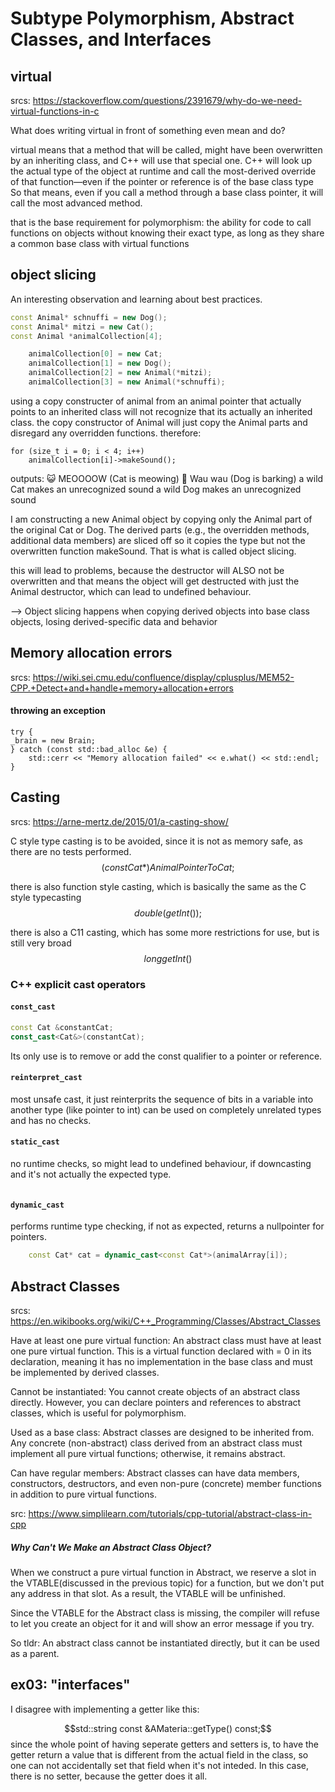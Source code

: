 # Subtype Polymorphism, Abstract Classes, and Interfaces

## virtual

srcs: https://stackoverflow.com/questions/2391679/why-do-we-need-virtual-functions-in-c

What does writing virtual in front of something even mean and do?

virtual means that a method that will be called, might have been overwritten by an inheriting class, and C++ will use that special one.
C++ will look up the actual type of the object at runtime and call the most-derived override of that function—even if the pointer or reference is of the base class type
So that means, even if you call a method through a base class pointer, it will call the most advanced method.

that is the base requirement for polymorphism:
the ability for code to call functions on objects without knowing their exact type, as long as they share a common base class with virtual functions

## object slicing

An interesting observation and learning about best practices.

```C++
const Animal* schnuffi = new Dog();
const Animal* mitzi = new Cat();
const Animal *animalCollection[4];

	animalCollection[0] = new Cat;
	animalCollection[1] = new Dog();
	animalCollection[2] = new Animal(*mitzi);
	animalCollection[3] = new Animal(*schnuffi);
```
using a copy constructer of animal from an animal pointer that actually points to an inherited class will not recognize that its actually an inherited class.
the copy constructor of Animal will just copy the Animal parts and disregard any overridden functions.
therefore:

	for (size_t i = 0; i < 4; i++)
		animalCollection[i]->makeSound();
outputs:
😺 MEOOOOW (Cat is meowing)
🐶 Wau wau (Dog is barking)
a wild Cat makes an unrecognized sound
a wild Dog makes an unrecognized sound

I am constructing a new Animal object by copying only the Animal part of the original Cat or Dog. The derived parts (e.g., the overridden methods, additional data members) are sliced off
so it copies the type but not the overwritten function makeSound.
That is what is called object slicing.

this will lead to problems, because the destructor will ALSO not be overwritten and that means the object will get destructed with just the Animal destructor,
which can lead to undefined behaviour.

--> Object slicing happens when copying derived objects into base class objects, losing derived-specific data and behavior

## Memory allocation errors

srcs: https://wiki.sei.cmu.edu/confluence/display/cplusplus/MEM52-CPP.+Detect+and+handle+memory+allocation+errors

#### throwing an exception
	try {
	_brain = new Brain;
	} catch (const std::bad_alloc &e) {
		std::cerr << "Memory allocation failed" << e.what() << std::endl;
	}


## Casting

srcs: https://arne-mertz.de/2015/01/a-casting-show/

C style type casting is to be avoided, since it is not as memory safe, as there are no tests performed.
$$(const Cat*) AnimalPointerToCat;$$

there is also function style casting, which is basically the same as the C style typecasting
$$double(getInt());$$

there is also a C11 casting, which has some more restrictions for use, but is still very broad
$$long{getInt()}$$

### C++ explicit cast operators 

#### `const_cast`

```C++ 
const Cat &constantCat;
const_cast<Cat&>(constantCat);
``` 

Its only use is to remove or add the const qualifier to a pointer or reference.

#### `reinterpret_cast`

most unsafe cast, it just reinterprits the sequence of bits in a variable into another type (like pointer to int)
can be used on completely unrelated types and has no checks.

#### `static_cast`

no runtime checks, so might lead to undefined behaviour, if downcasting and it's not actually the expected type.

```C++ 

```
#### `dynamic_cast`

performs runtime type checking, if not as expected, returns a nullpointer for pointers.

```C++ 
	const Cat* cat = dynamic_cast<const Cat*>(animalArray[i]);
```


## Abstract Classes

srcs: https://en.wikibooks.org/wiki/C++_Programming/Classes/Abstract_Classes

Have at least one pure virtual function:
An abstract class must have at least one pure virtual function. This is a virtual function declared with = 0 in its declaration, meaning it has no implementation in the base class and must be implemented by derived classes.

Cannot be instantiated:
You cannot create objects of an abstract class directly. However, you can declare pointers and references to abstract classes, which is useful for polymorphism.

Used as a base class:
Abstract classes are designed to be inherited from. Any concrete (non-abstract) class derived from an abstract class must implement all pure virtual functions; otherwise, it remains abstract.

Can have regular members:
Abstract classes can have data members, constructors, destructors, and even non-pure (concrete) member functions in addition to pure virtual functions.


src: https://www.simplilearn.com/tutorials/cpp-tutorial/abstract-class-in-cpp

##### Why Can't We Make an Abstract Class Object?

When we construct a pure virtual function in Abstract, we reserve a slot in the VTABLE(discussed in the previous topic) for a function, but we don't put any address in that slot. As a result, the VTABLE will be unfinished.

Since the VTABLE for the Abstract class is missing, the compiler will refuse to let you create an object for it and will show an error message if you try.

So tldr:
An abstract class cannot be instantiated directly, but it can be used as a parent.


## ex03: "interfaces"

I disagree with implementing a getter like this:

$$std::string const &AMateria::getType() const;$$
since the whole point of having seperate getters and setters is, to have the getter return a value that is different from the actual field in the class,
so one can not accidentally set that field when it's not inteded. In this case, there is no setter, because the getter does it all.
